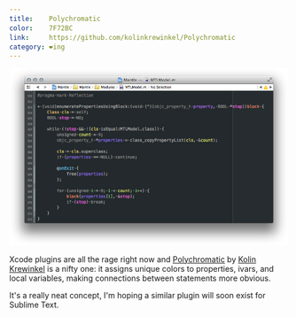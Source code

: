 ```yaml
---
title:    Polychromatic
color:    7F72BC
link:     https://github.com/kolinkrewinkel/Polychromatic
category: ❤ing
---
```


<div class="image">
  <img src='/img/polychromatic.png' alt='Polychromatic in action!' />
</div>

Xcode plugins are all the rage right now and [Polychromatic] by [Kolin
Krewinkel][kolin] is a nifty one: it assigns unique colors to properties, ivars,
and local variables, making connections between statements more obvious.

It's a really neat concept, I'm hoping a similar plugin will soon exist for
Sublime Text.

[polychromatic]: https://github.com/kolinkrewinkel/Polychromatic
[kolin]:         https://twitter.com/kkrewink
